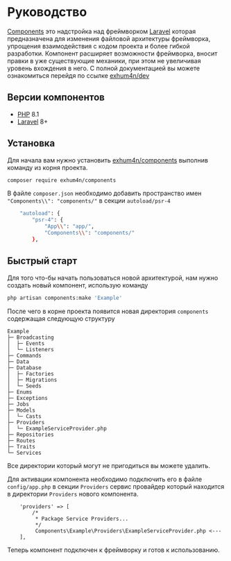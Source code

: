 # Руководство
[Components](https://github.com/exhum4n/components) это надстройка над фреймворком [Laravel](https://laravel.com/) которая предназначена для изменения файловой архитектуры фреймворка, упрощения взаимодействия с кодом проекта и более гибкой разработки.
Компонент расширяет возможности фреймворка, вносит правки в уже существующие механики, при этом не увеличивая уровень вхождения в него.
С полной документацией вы можете ознакомиться перейдя по ссылке [exhum4n/dev](https://exhum4n.dev/)

## Версии компонентов
- [PHP](https://www.php.net/releases/8.1/en.php) 8.1
- [Laravel](https://laravel.com/) 8+

## Установка

Для начала вам нужно установить [exhum4n/components](https://github.com/exhum4n/components) выполнив команду из корня проекта.

``` bash
composer require exhum4n/components
```

В файле ``composer.json`` необходимо добавить пространство имен ``"Components\\": "components/"`` в секции ``autoload/psr-4``

``` bash
    "autoload": {
        "psr-4": {
            "App\\": "app/",
            "Components\\": "components/"
        },
```

## Быстрый старт

Для того что-бы начать пользоваться новой архитектурой, нам нужно создать новый компонент, использую команду

``` bash
php artisan components:make 'Example' 
```

После чего в корне проекта появится новая директория ``components`` содержащая следующую структуру

```
Example
├─ Broadcasting
│  ├─ Events
│  └─ Listeners
├─ Commands
├─ Data
├─ Database
│  ├─ Factories
│  ├─ Migrations
│  └─ Seeds
├─ Enums
├─ Exceptions
├─ Jobs
├─ Models
│  └─ Casts
├─ Providers
│  └─ ExampleServiceProvider.php
├─ Repositories
├─ Routes
├─ Traits
└─ Services

```

Все директории который могут не пригодиться вы можете удалить.

Для активации компонента необходимо подключить его в файле ``config/app.php`` в секции ``Providers`` 
сервис провайдер который находится в директории ``Providers`` нового компонента.

```
    'providers' => [
        /*
         * Package Service Providers...
         */
         Components\Example\Providers\ExampleServiceProvider.php <---
    ],
```

Теперь компонент подключен к фреймворку и готов к использованию.
